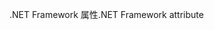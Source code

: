 <span data-ttu-id="42017-101">.NET Framework 属性</span><span class="sxs-lookup"><span data-stu-id="42017-101">.NET Framework attribute</span></span>